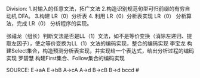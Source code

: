 Division:
1.对输入的任意文法，拓广文法
2.构造识别规范句型可归前缀的有穷自动机 DFA。
3.构建 LR（0）分析表
4. 利用 LR（0）分析表实现 LR（0） 分析算法，完成 LR（0） 分析程序的实现。 

张禧龙（组长）判断文法是否是LL（1）文法，如不是等价变换（消除左递归、提取左因子），使之等价变换为LL（1）文法的编码实现，整合的编码实现
李宝龙	构建Select集合，构造预测分析表实现，并实现给一个表达式，给出分析过程的编码实现
罗碧慧	构建First集合、Follow集合的编码实现

SOURCE:
E->aA
E->bB
A->cA
A->d
B->cB
B->d
bccd #